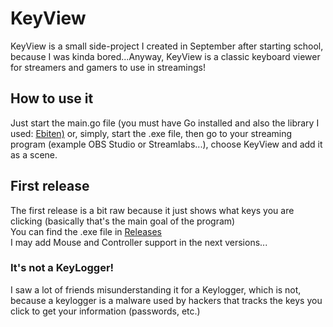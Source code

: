 # KeyView
KeyView is a small side-project I created in September after starting school, because I was kinda bored...Anyway, KeyView is a classic keyboard viewer for streamers and gamers to use in streamings!   
## How to use it
Just start the main.go file (you must have Go installed and also the library I used: <a href="https://ebiten.org">Ebiten)</a> or, simply, start the .exe file, then go to your streaming program (example OBS Studio or Streamlabs...), choose KeyView and add it as a scene.
## First release
The first release is a bit raw because it just shows what keys you are clicking (basically that's the main goal of the program)  
You can find the .exe file in <a href="https://github.com/Gyro7/KeyView/releases/">Releases</a>  
I may add Mouse and Controller support in the next versions...  
### It's not a KeyLogger!
I saw a lot of friends misunderstanding it for a Keylogger, which is not, because a keylogger is a malware used by hackers that tracks the keys you click to get your information (passwords, etc.) 


